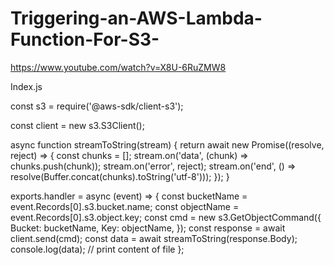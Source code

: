 # Triggering-an-AWS-Lambda-Function-For-S3-

https://www.youtube.com/watch?v=X8U-6RuZMW8

Index.js

const s3 = require('@aws-sdk/client-s3');

const client = new s3.S3Client();

async function streamToString(stream) {
  return await new Promise((resolve, reject) => {
    const chunks = [];
    stream.on('data', (chunk) => chunks.push(chunk));
    stream.on('error', reject);
    stream.on('end', () => resolve(Buffer.concat(chunks).toString('utf-8')));
  });
}

exports.handler = async (event) => {
  const bucketName = event.Records[0].s3.bucket.name;
  const objectName = event.Records[0].s3.object.key;
  const cmd = new s3.GetObjectCommand({
    Bucket: bucketName,
    Key: objectName,
  });
  const response = await client.send(cmd);
  const data = await streamToString(response.Body);
  console.log(data); // print content of file
};


